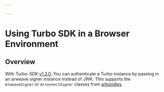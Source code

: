 ```yaml
---

---
```


# Using Turbo SDK in a Browser Environment

## Overview

With Turbo-SDK [v1.3.0](release-notes.md#v130), You can authenticate a Turbo instance by passing in an arweave signer instance instead of JWK. This supports the `ArweaveSigner` or `ArconnectSigner` classes from [arbundles](https://github.com/Irys-xyz/arbundles).